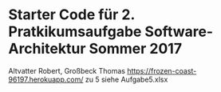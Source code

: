 # Starter Code für 2. Pratkikumsaufgabe Software-Architektur Sommer 2017 
Altvatter Robert, Großbeck Thomas
https://frozen-coast-96197.herokuapp.com/
zu 5 siehe Aufgabe5.xlsx

